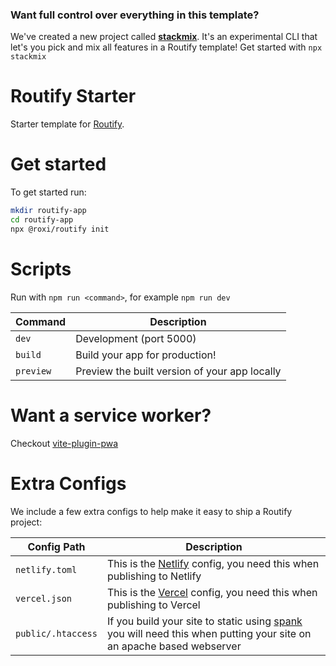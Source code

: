 ### Want full control over everything in this template?

We've created a new project called [**stackmix**](https://github.com/roxiness/stackmix). It's an experimental CLI that let's you pick and mix all features in a Routify template! Get started
with `npx stackmix`

# Routify Starter

Starter template for [Routify](https://github.com/roxiness/routify).

# Get started

To get started run:

```sh
mkdir routify-app
cd routify-app
npx @roxi/routify init
```

# Scripts

Run with `npm run <command>`, for example `npm run dev`

| Command   | Description                                   |
|-----------|-----------------------------------------------|
| `dev`     | Development (port 5000)                       |
| `build`   | Build your app for production!                |
| `preview` | Preview the built version of your app locally |

# Want a service worker?

Checkout [vite-plugin-pwa](http://npmjs.org/vite-plugin-pwa)

# Extra Configs

We include a few extra configs to help make it easy to ship a Routify project:

| Config Path        | Description                                                                                                                                                |
|--------------------|------------------------------------------------------------------------------------------------------------------------------------------------------------|
| `netlify.toml`     | This is the [Netlify](https://www.netlify.com/) config, you need this when publishing to Netlify                                                           |
| `vercel.json`      | This is the [Vercel](https://vercel.com/) config, you need this when publishing to Vercel                                                                  |
| `public/.htaccess` | If you build your site to static using [spank](https://www.npmjs.com/package/spank) you will need this when putting your site on an apache based webserver |